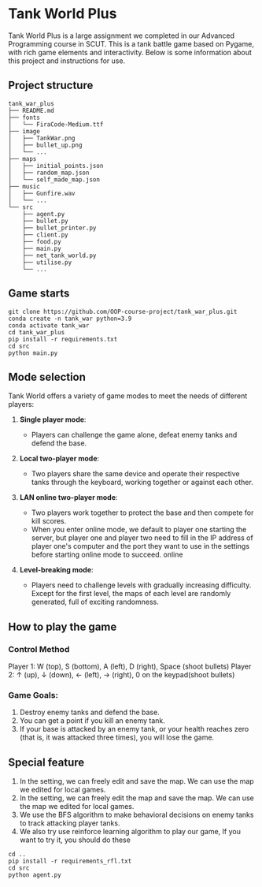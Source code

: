 # Tank World Plus

Tank World Plus is a large assignment we completed in our Advanced Programming course in SCUT. This is a tank battle game based on Pygame, with rich game elements and interactivity. Below is some information about this project and instructions for use.

## Project structure
```
tank_war_plus
├── README.md
├── fonts
│   └── FiraCode-Medium.ttf
├── image
│   ├── TankWar.png
│   ├── bullet_up.png
│   └── ...
├── maps
│   ├── initial_points.json
│   ├── random_map.json
│   └── self_made_map.json
├── music
│   ├── Gunfire.wav
│   └── ...
└── src
    ├── agent.py
    ├── bullet.py
    ├── bullet_printer.py
    ├── client.py
    ├── food.py
    ├── main.py
    ├── net_tank_world.py
    ├── utilise.py
    └── ...
```
## Game starts

```shell
git clone https://github.com/OOP-course-project/tank_war_plus.git
conda create -n tank_war python=3.9
conda activate tank_war
cd tank_war_plus
pip install -r requirements.txt
cd src
python main.py
```

## Mode selection

Tank World offers a variety of game modes to meet the needs of different players:

1. **Single player mode**:
    - Players can challenge the game alone, defeat enemy tanks and defend the base.

2. **Local two-player mode**:
    - Two players share the same device and operate their respective tanks through the keyboard, working together or against each other.

3. **LAN online two-player mode**:
    - Two players work together to protect the base and then compete for kill scores.
    - When you enter online mode, we default to player one starting the server, but player one and player two need to fill in the IP address of player one's computer and the port they want to use in the settings before starting online mode to succeed. online
    
4. **Level-breaking mode**:
    - Players need to challenge levels with gradually increasing difficulty. Except for the first level, the maps of each level are randomly generated, full of exciting randomness.

## How to play the game

### Control Method

Player 1: W (top), S (bottom), A (left), D (right), Space (shoot bullets)
Player 2: ↑ (up), ↓ (down), ← (left), → (right), 0 on the keypad(shoot bullets)

### Game Goals:

1. Destroy enemy tanks and defend the base.
2. You can get a point if you kill an enemy tank.
3. If your base is attacked by an enemy tank, or your health reaches zero (that is, it was attacked three times), you will lose the game.

## Special feature

1. In the setting, we can freely edit and save the map. We can use the map we edited for local games.
2. In the setting, we can freely edit the map and save the map. We can use the map we edited for local games.
3. We use the BFS algorithm to make behavioral decisions on enemy tanks to track attacking player tanks.
4. We also try use reinforce learning algorithm to play our game, If you want to try it, you should do these

```shell
cd ..
pip install -r requirements_rfl.txt
cd src
python agent.py 
```



